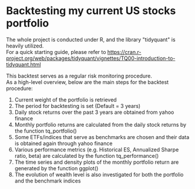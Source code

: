 # Backtesting my current US stocks portfolio
The whole project is conducted under R, and the library "tidyquant" is heavily utilized.<br>
For a quick starting guide, please refer to https://cran.r-project.org/web/packages/tidyquant/vignettes/TQ00-introduction-to-tidyquant.html <br>

This backtest serves as a regular risk monitoring procedure.<br>
As a high-level overview, below are the main steps for the backtest procedure:<br>

1. Current weight of the portfolio is retrieved
2. The period for backtesting is set (Default = 3 years)
3. Daily stock returns over the past 3 years are obtained from yahoo finance
4. Monthly portfolio returns are calculated from the daily stock returns by the function tq_portfolio()
5. Some ETFs/indices that serve as benchmarks are chosen and their data is obtained again through yahoo finance
6. Various performance metrics (e.g. Historical ES, Annualized Sharpe ratio, beta) are calculated by the function tq_performance()
7. The time series and density plots of the monthly portfolio return are generated by the function ggplot()
8. The evolution of wealth level is also investigated for both the portfolio and the benchmark indices

